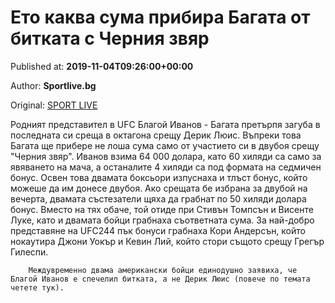 
# Ето каква сума прибира Багата от битката с Черния звяр

Published at: **2019-11-04T09:26:00+00:00**

Author: **Sportlive.bg**

Original: [SPORT LIVE](https://www.sportlive.bg/sport/other/eto-kakva-suma-pribira-bagata-ot-bitkata-s-cherniq-zvqr-1391580.html)

Родният представител в UFC Благой Иванов - Багата претърпя загуба в последната си среща в октагона срещу Дерик Люис. Въпреки това Багата ще прибере не лоша сума само от участието си в двубоя срещу "Черния звяр".
Иванов взима 64 000 долара, като 60 хиляди са само за явяването на мача, а останалите 4 хиляди са под формата на седмичен бонус. Освен това двамата боксьори изпуснаха и тлъст бонус, който можеше да им донесе двубоя. Ако срещата бе избрана за двубой на вечерта, двамата състезатели щяха да грабнат по 50 хиляди долара бонус.
Вместо на тях обаче, той отиде при Стивън Томпсън и Висенте Луке, като и двамата бойци грабнаха съответната сума. За най-добро представяне на UFC244 пък бонуси грабнаха Кори Андерсън, който нокаутира Джони Уокър и Кевин Лий, който стори същото срещу Грегър Гилеспи.

        Междувременно двама американски бойци единодушно заявиха, че Благой Иванов е спечелил битката, а не Дерик Люис (повече по темата четете тук).
      
 
